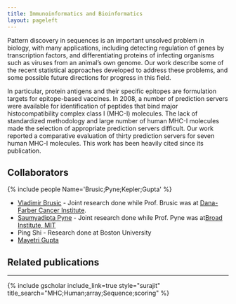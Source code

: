 ```yaml
---
title: Immunoinformatics and Bioinformatics
layout: pageleft
---
```



Pattern discovery in sequences is an important unsolved problem in biology, with many applications, including detecting regulation of genes by transcription factors, and differentiating proteins of infecting organisms such as viruses from an animal’s own genome. Our work describe some of the recent statistical approaches developed to address these problems, and some possible future directions for progress in this field.


In particular, protein antigens and their specific epitopes are formulation targets for epitope-based vaccines.  In 2008, a number of prediction servers were available for identification of peptides that bind major histocompatibility complex class I (MHC-I) molecules. The lack of standardized methodology and large number of human MHC-I molecules made the selection of appropriate prediction servers difficult. Our work reported a comparative evaluation of thirty prediction servers for seven human MHC-I molecules. This work has been heavily cited since its publication.



## Collaborators

{% include people Name='Brusic;Pyne;Kepler;Gupta' %}

* [Vladimir Brusic](https://research.nottingham.edu.cn/en/persons/vladimir-brusic) - Joint research done while  Prof.  Brusic was at [Dana-Farber Cancer Institute](https://www.dana-farber.org/). 
* [Saumyadipta Pyne](https://midasnetwork.us/people/saumyadipta-pyne/) - Joint research done while  Prof.  Pyne was  at[Broad Institute, MIT](https://www.broadinstitute.org/) 
* Ping Shi - Research done at Boston University
* [Mayetri Gupta](https://www.gla.ac.uk/schools/mathematicsstatistics/staff/mayetrigupta/)





## Related publications
<hr class="abs">
{% include gscholar include_link=true style="surajit" title_search="MHC;Human;array;Sequence;scoring" %}

